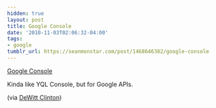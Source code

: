 ```yaml
---
hidden: true
layout: post
title: Google Console
date: '2010-11-03T02:06:32-04:00'
tags:
- google
tumblr_url: https://seanmonstar.com/post/1468646382/google-console
---
```

[Google Console](http://googlecode.blogspot.com/2010/11/introducing-google-apis-console-and-our.html)  

Kinda like YQL Console, but for Google APIs.

(via [DeWitt Clinton](http://www.google.com/buzz/dclinton/5ZsMQ4ZnEXb/Introducing-the-Google-APIs-console-Were-unveiling))

